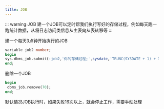 ```yaml
---
title: JOB
---
```

::: warning JOB
建一个JOB可以定时帮我们执行写好的存储过程，例如每天跑一跑统计数据，从将日志访问类信息从主表向从表转移等
::: 

建一个每天3点钟开始执行的JOB
``` sql
variable job2 number;
begin                
sys.dbms_job.submit(:job2,'你的存储过程;',sysdate,'TRUNC(SYSDATE + 1) + 3/24');
end;

```

删除一个JOB
``` sql
begin
 dbms_job.remove(70);
end;
```


默认情况JOB执行时，如果失败16次以上，就会停止工作，需要手动处理